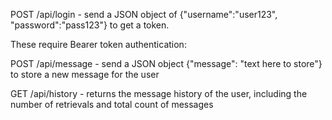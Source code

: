 POST /api/login - send a JSON object of {"username":"user123",
"password":"pass123"} to get a token.

These require Bearer token authentication:

POST  /api/message - send a JSON object {"message": "text here to
store"} to store a new message for the user

GET /api/history - returns the message history of the user, including
the number of retrievals and total count of messages
